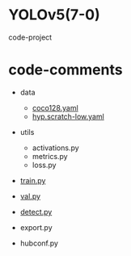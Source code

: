 # YOLOv5(7-0)
code-project

# code-comments

- data

  - [coco128.yaml](https://blog.csdn.net/ag_ndqn/article/details/129009796)
  - [hyp.scratch-low.yaml](https://blog.csdn.net/ag_ndqn/article/details/129009699)

- utils

  - activations.py
  - metrics.py
  - loss.py

- [train.py](https://blog.csdn.net/ag_ndqn/article/details/128952591)

- [val.py](https://blog.csdn.net/ag_ndqn/article/details/129005976)

- [detect.py](https://blog.csdn.net/ag_ndqn/article/details/128952852)

- export.py

- hubconf.py

  


